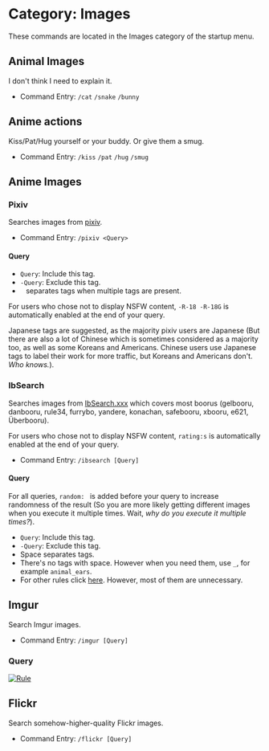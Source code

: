 # Category: Images
These commands are located in the Images category of the startup menu.

## Animal Images
I don't think I need to explain it.

* Command Entry: `/cat` `/snake` `/bunny`

## Anime actions
Kiss/Pat/Hug yourself or your buddy. Or give them a smug.

* Command Entry: `/kiss` `/pat` `/hug` `/smug`

## Anime Images
### Pixiv
Searches images from [pixiv](http://pixiv.net).

* Command Entry: `/pixiv <Query>`

#### Query

* `Query`: Include this tag.
* `-Query`: Exclude this tag.
* ` ` separates tags when multiple tags are present.

For users who chose not to display NSFW content, `-R-18 -R-18G` is automatically enabled at the end of your query.

Japanese tags are suggested, as the majority pixiv users are Japanese (But there are also a lot of Chinese which is sometimes considered as a majority too, as well as some Koreans and Americans. Chinese users use Japanese tags to label their work for more traffic, but Koreans and Americans don't. *Who knows.*).

### IbSearch
Searches images from [IbSearch.xxx](http://ibsearch.xxx) which covers most boorus (gelbooru, danbooru, rule34, furrybo, yandere, konachan, safebooru, xbooru, e621, Überbooru).

For users who chose not to display NSFW content, `rating:s` is automatically enabled at the end of your query.

* Command Entry: `/ibsearch [Query]`

#### Query
For all queries, `random: ` is added before your query to increase randomness of the result (So you are more likely getting different images when you execute it multiple times. Wait, *why do you execute it multiple times?*).

* `Query`: Include this tag.
* `-Query`: Exclude this tag.
* Space separates tags.
* There's no tags with space. However when you need them, use `_`, for example `animal_ears`.
* For other rules click [here](https://ibsearch.xxx/api/v1/images#qtags). However, most of them are unnecessary.

## Imgur
Search Imgur images.

* Command Entry: `/imgur [Query]`

### Query
[![Rule](https://cdn.discordapp.com/attachments/188796780597477376/264894105807486976/Screen_Shot_2016-12-31_at_6.14.11_PM.png)](https://api.imgur.com/endpoints/gallery#gallery-search)

## Flickr
Search somehow-higher-quality Flickr images.

* Command Entry: `/flickr [Query]`
